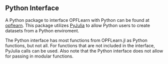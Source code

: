 ## Python Interface

A Python package to interface OPFLearn with Python can be found at [opflearn]().
This package utilizes [PyJulia](https://github.com/JuliaPy/pyjulia) to allow Python users to create datasets from a Python enviroment.

The Python interface has most functions from OPFLearn.jl as Python functions, but not all.
For functions that are not included in the interface, PyJulia calls can be used.
Also note that the Python interface does not allow for passing in modular functions.
